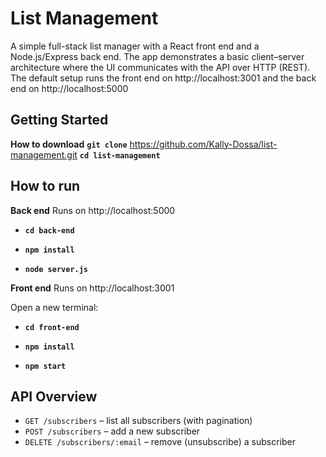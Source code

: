 # List Management

A simple full-stack list manager with a React front end and a Node.js/Express back end. The app demonstrates a basic client–server architecture where the UI communicates with the API over HTTP (REST). 
The default setup runs the front end on http://localhost:3001 and the back end on http://localhost:5000

## Getting Started
**How to download**
**`git clone`**  https://github.com/Kally-Dossa/list-management.git
**`cd list-management`**

## How to run

**Back end** Runs on http://localhost:5000


- **`cd back-end`**

- **`npm install`**

- **`node server.js`**


**Front end** Runs on http://localhost:3001

Open a new terminal:

- **`cd front-end`**

- **`npm install`**

- **`npm start`**


## API Overview
- `GET /subscribers` – list all subscribers (with pagination)
- `POST /subscribers` – add a new subscriber
- `DELETE /subscribers/:email` – remove (unsubscribe) a subscriber
